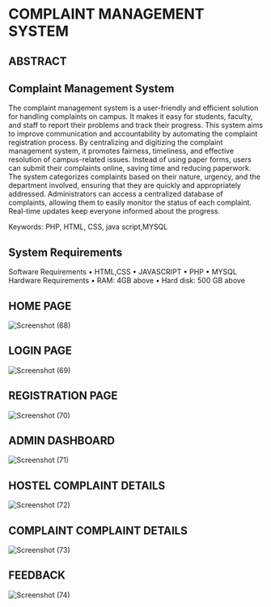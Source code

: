 # COMPLAINT MANAGEMENT SYSTEM
                                              
                                              
## ABSTRACT

## Complaint Management System 

The complaint management system is a user-friendly and efficient solution for handling complaints on campus. It makes it easy for students, faculty, and staff to report their problems and track their progress. This system aims to improve communication and accountability by automating the complaint registration process. By centralizing and digitizing the complaint management system, it promotes fairness, timeliness, and effective resolution of campus-related issues. Instead of using paper forms, users can submit their complaints online, saving time and reducing paperwork. The system categorizes complaints based on their nature, urgency, and the department involved, ensuring that they are quickly and appropriately addressed. Administrators can access a centralized database of complaints, allowing them to easily monitor the status of each complaint. Real-time updates keep everyone informed about the progress.

Keywords: PHP, HTML, CSS, java script,MYSQL

## System Requirements
  Software Requirements 
• HTML,CSS
• JAVASCRIPT
• PHP
• MYSQL
  Hardware Requirements
• RAM: 4GB above
• Hard disk: 500 GB above

## HOME PAGE
![Screenshot (68)](https://github.com/Gajalakshmi75/Complaint-Management-System/assets/126240213/03b3742b-c4b3-4a74-9af5-c51b92cf5179)
## LOGIN PAGE
![Screenshot (69)](https://github.com/Gajalakshmi75/Complaint-Management-System/assets/126240213/dbd7da87-1225-4682-9f6e-1c4388c0d96e)
## REGISTRATION PAGE
![Screenshot (70)](https://github.com/Gajalakshmi75/Complaint-Management-System/assets/126240213/9bf7ba36-556f-4457-b3b7-e4897a3d8eff)
## ADMIN DASHBOARD
![Screenshot (71)](https://github.com/Gajalakshmi75/Complaint-Management-System/assets/126240213/b93dafd7-8ff0-4e22-a148-b6ba99ccd539)
## HOSTEL COMPLAINT DETAILS
![Screenshot (72)](https://github.com/Gajalakshmi75/Complaint-Management-System/assets/126240213/e55a88c2-8946-4734-a511-49c9e4fb3e8e)
## COMPLAINT COMPLAINT DETAILS
![Screenshot (73)](https://github.com/Gajalakshmi75/Complaint-Management-System/assets/126240213/d2ad462f-9f74-4683-aea2-40a316bfa89b)
## FEEDBACK
![Screenshot (74)](https://github.com/Gajalakshmi75/Complaint-Management-System/assets/126240213/301075c9-90e6-4af3-b089-691557285ed8)





